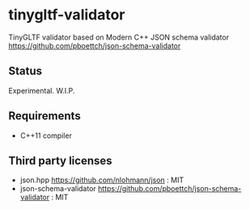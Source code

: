 # tinygltf-validator

TinyGLTF validator based on Modern C++ JSON schema validator https://github.com/pboettch/json-schema-validator

## Status

Experimental. W.I.P.

## Requirements

* C++11 compiler

## Third party licenses

* json.hpp https://github.com/nlohmann/json : MIT
* json-schema-validator https://github.com/pboettch/json-schema-validator : MIT
